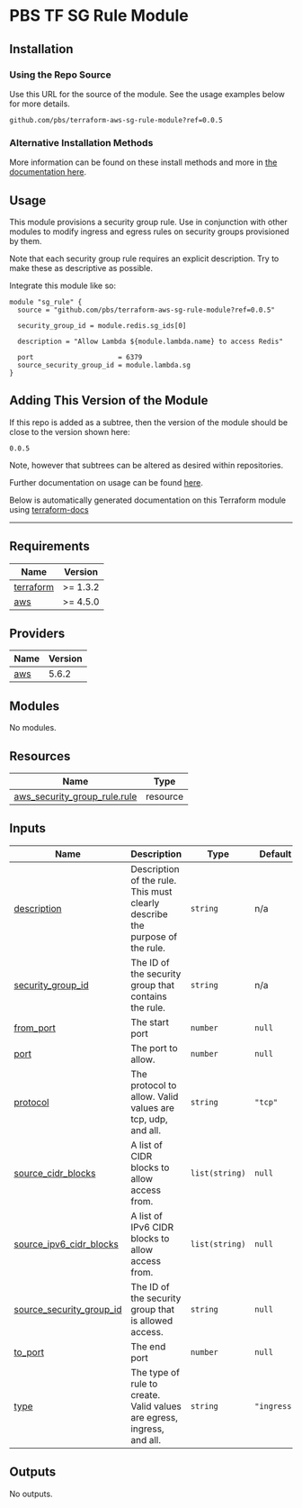 # PBS TF SG Rule Module

## Installation

### Using the Repo Source

Use this URL for the source of the module. See the usage examples below for more details.

```hcl
github.com/pbs/terraform-aws-sg-rule-module?ref=0.0.5
```

### Alternative Installation Methods

More information can be found on these install methods and more in [the documentation here](./docs/general/install).

## Usage

This module provisions a security group rule. Use in conjunction with other modules to modify ingress and egress rules on security groups provisioned by them.

Note that each security group rule requires an explicit description. Try to make these as descriptive as possible.

Integrate this module like so:

```hcl
module "sg_rule" {
  source = "github.com/pbs/terraform-aws-sg-rule-module?ref=0.0.5"

  security_group_id = module.redis.sg_ids[0]

  description = "Allow Lambda ${module.lambda.name} to access Redis"

  port                     = 6379
  source_security_group_id = module.lambda.sg
}
```

## Adding This Version of the Module

If this repo is added as a subtree, then the version of the module should be close to the version shown here:

`0.0.5`

Note, however that subtrees can be altered as desired within repositories.

Further documentation on usage can be found [here](./docs).

Below is automatically generated documentation on this Terraform module using [terraform-docs][terraform-docs]

---

[terraform-docs]: https://github.com/terraform-docs/terraform-docs

## Requirements

| Name | Version |
|------|---------|
| <a name="requirement_terraform"></a> [terraform](#requirement\_terraform) | >= 1.3.2 |
| <a name="requirement_aws"></a> [aws](#requirement\_aws) | >= 4.5.0 |

## Providers

| Name | Version |
|------|---------|
| <a name="provider_aws"></a> [aws](#provider\_aws) | 5.6.2 |

## Modules

No modules.

## Resources

| Name | Type |
|------|------|
| [aws_security_group_rule.rule](https://registry.terraform.io/providers/hashicorp/aws/latest/docs/resources/security_group_rule) | resource |

## Inputs

| Name | Description | Type | Default | Required |
|------|-------------|------|---------|:--------:|
| <a name="input_description"></a> [description](#input\_description) | Description of the rule. This must clearly describe the purpose of the rule. | `string` | n/a | yes |
| <a name="input_security_group_id"></a> [security\_group\_id](#input\_security\_group\_id) | The ID of the security group that contains the rule. | `string` | n/a | yes |
| <a name="input_from_port"></a> [from\_port](#input\_from\_port) | The start port | `number` | `null` | no |
| <a name="input_port"></a> [port](#input\_port) | The port to allow. | `number` | `null` | no |
| <a name="input_protocol"></a> [protocol](#input\_protocol) | The protocol to allow. Valid values are tcp, udp, and all. | `string` | `"tcp"` | no |
| <a name="input_source_cidr_blocks"></a> [source\_cidr\_blocks](#input\_source\_cidr\_blocks) | A list of CIDR blocks to allow access from. | `list(string)` | `null` | no |
| <a name="input_source_ipv6_cidr_blocks"></a> [source\_ipv6\_cidr\_blocks](#input\_source\_ipv6\_cidr\_blocks) | A list of IPv6 CIDR blocks to allow access from. | `list(string)` | `null` | no |
| <a name="input_source_security_group_id"></a> [source\_security\_group\_id](#input\_source\_security\_group\_id) | The ID of the security group that is allowed access. | `string` | `null` | no |
| <a name="input_to_port"></a> [to\_port](#input\_to\_port) | The end port | `number` | `null` | no |
| <a name="input_type"></a> [type](#input\_type) | The type of rule to create. Valid values are egress, ingress, and all. | `string` | `"ingress"` | no |

## Outputs

No outputs.
